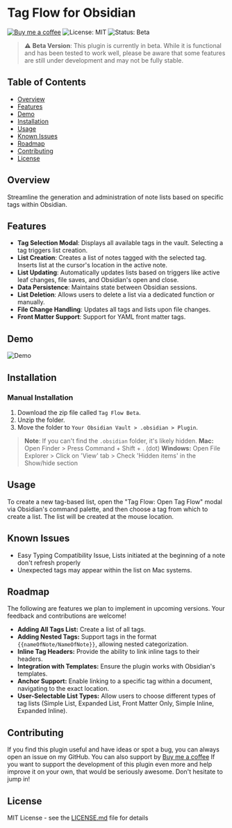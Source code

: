 # Tag Flow for Obsidian 

[![Buy me a coffee](https://img.shields.io/badge/Buy%20Me%20A%20Coffee-Donate-yellow.svg)]( https://www.buymeacoffee.com/YourLink )
![License: MIT](https://img.shields.io/badge/License-MIT-green.svg)
![Status: Beta](https://img.shields.io/badge/Status-Beta-orange.svg)

> :warning: **Beta Version**: This plugin is currently in beta. While it is functional and has been tested to work well, please be aware that some features are still under development and may not be fully stable.

## Table of Contents

- [Overview](#overview)
- [Features](#features)
- [Demo](#demo)
- [Installation](#installation)
- [Usage](#usage)
- [Known Issues](#known-issues)
- [Roadmap](#roadmap)
- [Contributing](#contributing)
- [License](#license)

## Overview

Streamline the generation and administration of note lists based on specific tags within Obsidian.

## Features

- **Tag Selection Modal**: Displays all available tags in the vault. Selecting a tag triggers list creation.
- **List Creation**: Creates a list of notes tagged with the selected tag. Inserts list at the cursor's location in the active note.
- **List Updating**: Automatically updates lists based on triggers like active leaf changes, file saves, and Obsidian's open and close.
- **Data Persistence**: Maintains state between Obsidian sessions.
- **List Deletion**: Allows users to delete a list via a dedicated function or manually.
- **File Change Handling**: Updates all tags and lists upon file changes.
- **Front Matter Support**: Support for YAML front matter tags.

## Demo

![Demo](https://user-images.githubusercontent.com/45160819/263471872-5346c595-ea93-446a-bc09-565237b24646.gif)

## Installation

### Manual Installation

1. Download the zip file called `Tag Flow Beta`.
2. Unzip the folder.
3. Move the folder to `Your Obsidian Vault > .obsidian > Plugin`.

> **Note**: If you can't find the `.obsidian` folder, it's likely hidden.
**Mac:** Open Finder > Press Command + Shift + . (dot)
**Windows:** Open File Explorer > Click on 'View' tab > Check 'Hidden items' in the Show/hide section

## Usage

To create a new tag-based list, open the "Tag Flow: Open Tag Flow" modal via Obsidian's command palette, and then choose a tag from which to create a list. The list will be created at the mouse location.

## Known Issues

- Easy Typing Compatibility Issue, Lists initiated at the beginning of a note don't refresh properly
- Unexpected tags may appear within the list on Mac systems.

## Roadmap

The following are features we plan to implement in upcoming versions. Your feedback and contributions are welcome!

- **Adding All Tags List:** Create a list of all tags.
- **Adding Nested Tags:** Support tags in the format `{{nameOfNote/NameOfNote}}`, allowing nested categorization.
- **Inline Tag Headers:** Provide the ability to link inline tags to their headers.
- **Integration with Templates:** Ensure the plugin works with Obsidian's templates.
- **Anchor Support:** Enable linking to a specific tag within a document, navigating to the exact location.
- **User-Selectable List Types:** Allow users to choose different types of tag lists (Simple List, Expanded List, Front Matter Only, Simple Inline, Expanded Inline).

## Contributing

If you find this plugin useful and have ideas or spot a bug, you can always open an issue on my GitHub. You can also support by [Buy me a coffee](https://www.buymeacoffee.com/taialt)
If you want to support the development of this plugin even more and help improve it on your own, that would be seriously awesome. Don't hesitate to jump in!

## License

MIT License - see the [LICENSE.md](https://github.com/Taialt97/Tag-Flow/blob/master/LICENSE) file for details
